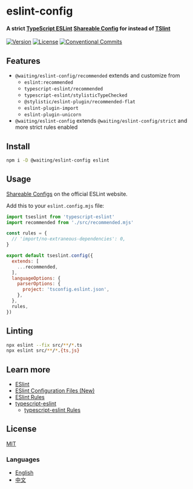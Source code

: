 # eslint-config

#### A strict [TypeScript ESLint](https://github.com/typescript-eslint/typescript-eslint) [Shareable Config](https://eslint.org/docs/developer-guide/shareable-configs) for instead of [TSlint](https://github.com/palantir/tslint)

[![Version](https://img.shields.io/npm/v/@waiting/eslint-config.svg)](https://www.npmjs.com/package/@waiting/eslint-config)
[![License](https://img.shields.io/badge/license-MIT-blue.svg)](https://opensource.org/licenses/MIT)
[![Conventional Commits](https://img.shields.io/badge/Conventional%20Commits-1.0.0-yellow.svg)](https://conventionalcommits.org)


## Features
- `@waiting/eslint-config/recommended` extends and customize from
  - `eslint:recommended`
  - `typescript-eslint/recommended`
  - `typescript-eslint/stylisticTypeChecked`
  - `@stylistic/eslint-plugin/recommended-flat`
  - `eslint-plugin-import`
  - `eslint-plugin-unicorn`
- `@waiting/eslint-config` extends `@waiting/eslint-config/strict` and more strict rules enabled


## Install

```sh
npm i -D @waiting/eslint-config eslint
```


## Usage
[Shareable Configs](https://eslint.org/docs/developer-guide/shareable-configs) on the
official ESLint website.

Add this to your `eslint.config.mjs` file:
```js
import tseslint from 'typescript-eslint'
import recommended from './src/recommended.mjs'

const rules = {
  // 'import/no-extraneous-dependencies': 0,
}

export default tseslint.config({
  extends: [
    ...recommended,
  ],
  languageOptions: {
    parserOptions: {
      project: 'tsconfig.eslint.json',
    },
  },
  rules,
})
```

## Linting

```sh
npx eslint --fix src/**/*.ts
npx eslint src/**/*.{ts,js}
```


## Learn more
- [ESlint](https://eslint.org/)
- [ESlint Configuration Files (New)](https://eslint.org/docs/latest/use/configure/configuration-files-new)
- [ESlint Rules](https://eslint.org/docs/latest/rules/)
- [typescript-eslint](https://github.com/typescript-eslint/typescript-eslint)
  - [typescript-eslint Rules](https://typescript-eslint.io/rules/)

## License
[MIT](LICENSE)


### Languages
- [English](README.md)
- [中文](README.zh-CN.md)

